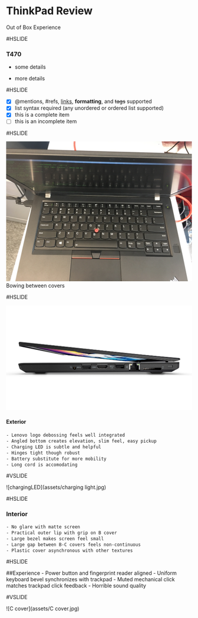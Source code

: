 
# ThinkPad Review

Out of Box Experience

#HSLIDE

### T470
- some details
* more details

#HSLIDE

- [x] @mentions, #refs, [links](), **formatting**, and <del>tags</del> supported
- [x] list syntax required (any unordered or ordered list supported)
- [x] this is a complete item
- [ ] this is an incomplete item

#HSLIDE

![image of bowing](assets/IMG_2503.JPG)
Bowing between covers

#HSLIDE

![Acover](assets/opening.jpg)

#### Exterior
    - Lenovo logo debossing feels well integrated
    - Angled bottom creates elevation, slim feel, easy pickup
    - Charging LED is subtle and helpful
    - Hinges tight though robust
    - Battery substitute for more mobility
    - Long cord is accomodating 

#VSLIDE

![chargingLED](assets/charging light.jpg)


#HSLIDE

### Interior
    - No glare with matte screen
    - Practical outer lip with grip on B cover
    - Large bezel makes screen feel small
    - Large gap between B-C covers feels non-continuous
    - Plastic cover asynchronous with other textures
    
#HSLIDE

##Experience
    - Power button and fingerprint reader aligned
    - Uniform keyboard bevel synchronizes with trackpad
    - Muted mechanical click matches trackpad click feedback
    - Horrible sound quality

#VSLIDE

![C cover](assets/C cover.jpg)


